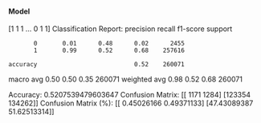 #### Model
[1 1 1 ... 0 1 1]
Classification Report:
              precision    recall  f1-score   support

           0       0.01      0.48      0.02      2455
           1       0.99      0.52      0.68    257616

    accuracy                           0.52    260071
   macro avg       0.50      0.50      0.35    260071
weighted avg       0.98      0.52      0.68    260071

Accuracy: 0.5207539479603647
Confusion Matrix:
[[  1171   1284]
 [123354 134262]]
Confusion Matrix (%):
[[ 0.45026166  0.49371133]
 [47.43089387 51.62513314]]
